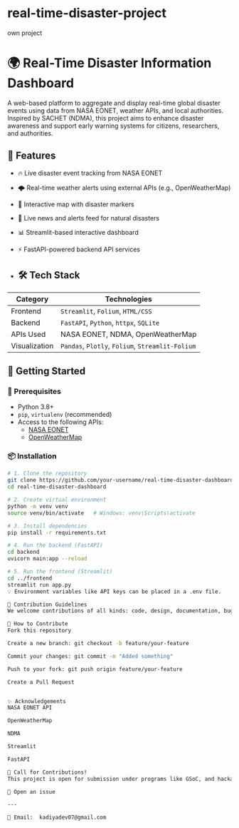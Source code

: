 # real-time-disaster-project
own project
# 🌍 Real-Time Disaster Information Dashboard

A web-based platform to aggregate and display real-time global disaster events using data from NASA EONET, weather APIs, and local authorities. Inspired by SACHET (NDMA), this project aims to enhance disaster awareness and support early warning systems for citizens, researchers, and authorities.

## 🚀 Features

- 🔥 Live disaster event tracking from NASA EONET
- 🌩️ Real-time weather alerts using external APIs (e.g., OpenWeatherMap)
- 📍 Interactive map with disaster markers
- 📰 Live news and alerts feed for natural disasters
- 📊 Streamlit-based interactive dashboard
- ⚡ FastAPI-powered backend API services

- ## 🛠️ Tech Stack

| Category         | Technologies |
|------------------|--------------|
| Frontend         | `Streamlit`, `Folium`, `HTML/CSS` |
| Backend          | `FastAPI`, `Python`, `httpx`, `SQLite` |
| APIs Used        | NASA EONET, NDMA, OpenWeatherMap |
| Visualization    | `Pandas`, `Plotly`, `Folium`, `Streamlit-Folium` |


## 🚀 Getting Started

### 🔧 Prerequisites

- Python 3.8+
- `pip`, `virtualenv` (recommended)
- Access to the following APIs:
  - [NASA EONET](https://eonet.gsfc.nasa.gov/)
  - [OpenWeatherMap](https://openweathermap.org/api)

### 📦 Installation

```bash
# 1. Clone the repository
git clone https://github.com/your-username/real-time-disaster-dashboard.git
cd real-time-disaster-dashboard

# 2. Create virtual environment
python -m venv venv
source venv/bin/activate   # Windows: venv\Scripts\activate

# 3. Install dependencies
pip install -r requirements.txt

# 4. Run the backend (FastAPI)
cd backend
uvicorn main:app --reload

# 5. Run the frontend (Streamlit)
cd ../frontend
streamlit run app.py
💡 Environment variables like API keys can be placed in a .env file.

🤝 Contribution Guidelines
We welcome contributions of all kinds: code, design, documentation, bug reports, suggestions, etc.

🧭 How to Contribute
Fork this repository

Create a new branch: git checkout -b feature/your-feature

Commit your changes: git commit -m "Added something"

Push to your fork: git push origin feature/your-feature

Create a Pull Request


✨ Acknowledgements
NASA EONET API

OpenWeatherMap

NDMA

Streamlit

FastAPI

📢 Call for Contributions!
This project is open for submission under programs like GSoC, and hackathons. If you’re interested in contributing or collaborating, feel free to:

🐛 Open an issue

---

📧 Email:  kadiyadev07@gmail.com
